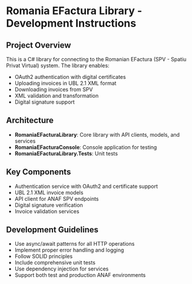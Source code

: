# Romania EFactura Library - Development Instructions

## Project Overview
This is a C# library for connecting to the Romanian EFactura (SPV - Spatiu Privat Virtual) system. The library enables:
- OAuth2 authentication with digital certificates
- Uploading invoices in UBL 2.1 XML format
- Downloading invoices from SPV
- XML validation and transformation
- Digital signature support

## Architecture
- **RomaniaEFacturaLibrary**: Core library with API clients, models, and services
- **RomaniaEFacturaConsole**: Console application for testing
- **RomaniaEFacturaLibrary.Tests**: Unit tests

## Key Components
- Authentication service with OAuth2 and certificate support
- UBL 2.1 XML invoice models
- API client for ANAF SPV endpoints
- Digital signature verification
- Invoice validation services

## Development Guidelines
- Use async/await patterns for all HTTP operations
- Implement proper error handling and logging
- Follow SOLID principles
- Include comprehensive unit tests
- Use dependency injection for services
- Support both test and production ANAF environments
